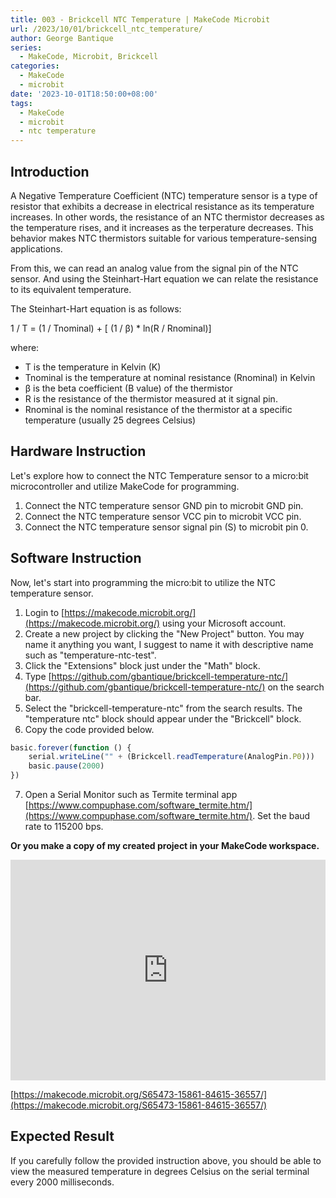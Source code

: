 ```yaml
---
title: 003 - Brickcell NTC Temperature | MakeCode Microbit
url: /2023/10/01/brickcell_ntc_temperature/
author: George Bantique
series:
  - MakeCode, Microbit, Brickcell
categories:
  - MakeCode
  - microbit
date: '2023-10-01T18:50:00+08:00'
tags:
  - MakeCode
  - microbit
  - ntc temperature
---
```



## **Introduction**

A Negative Temperature Coefficient (NTC) temperature sensor is a type of resistor that exhibits a decrease in electrical resistance as its temperature increases. In other words, the resistance of an NTC thermistor decreases as the temperature rises, and it increases as the terperature decreases. This behavior makes NTC thermistors suitable for various temperature-sensing applications.

From this, we can read an analog value from the signal pin of the NTC sensor. And using the Steinhart-Hart equation we can relate the resistance to its equivalent temperature.

The Steinhart-Hart equation is as follows:

1 / T = (1 / Tnominal) + [ (1 / β) * ln(R / Rnominal)]

where:
- T is the temperature in Kelvin (K)
- Tnominal is the temperature at nominal resistance (Rnominal) in Kelvin
- β is the beta coefficient (B value) of the thermistor
- R is the resistance of the thermistor measured at it signal pin.
- Rnominal is the nominal resistance of the thermistor at a specific temperature (usually 25 degrees Celsius)

## **Hardware Instruction**

Let's explore how to connect the NTC Temperature sensor to a micro:bit microcontroller and utilize MakeCode for programming.

1. Connect the NTC temperature sensor GND pin to microbit GND pin.
2. Connect the NTC temperature sensor VCC pin to microbit VCC pin.
3. Connect the NTC temperature sensor signal pin (S) to microbit pin 0.

## **Software Instruction**

Now, let's start into programming the micro:bit to utilize the NTC temperature sensor.

1. Login to [https://makecode.microbit.org/](https://makecode.microbit.org/) using your Microsoft account.
2. Create a new project by clicking the "New Project" button. You may name it anything you want, I suggest to name it with descriptive name such as "temperature-ntc-test".
3. Click the "Extensions" block just under the "Math" block.
4. Type [https://github.com/gbantique/brickcell-temperature-ntc/](https://github.com/gbantique/brickcell-temperature-ntc/) on the search bar.
5. Select the "brickcell-temperature-ntc" from the search results. The "temperature ntc" block should appear under the "Brickcell" block.
6. Copy the code provided below.

```ts
basic.forever(function () {
    serial.writeLine("" + (Brickcell.readTemperature(AnalogPin.P0)))
    basic.pause(2000)
})
```
7. Open a Serial Monitor such as Termite terminal app [https://www.compuphase.com/software_termite.htm/](https://www.compuphase.com/software_termite.htm/). Set the baud rate to 115200 bps.

**Or you make a copy of my created project in your MakeCode workspace.**

<div style="position:relative;height:0;padding-bottom:70%;overflow:hidden;"><iframe style="position:absolute;top:0;left:0;width:100%;height:100%;" src="https://makecode.microbit.org/#pub:S65473-15861-84615-36557" frameborder="0" sandbox="allow-popups allow-forms allow-scripts allow-same-origin"></iframe></div>

[https://makecode.microbit.org/S65473-15861-84615-36557/](https://makecode.microbit.org/S65473-15861-84615-36557/)

## **Expected Result**

If you carefully follow the provided instruction above, you should be able to view the measured temperature in degrees Celsius on the serial terminal every 2000 milliseconds.

